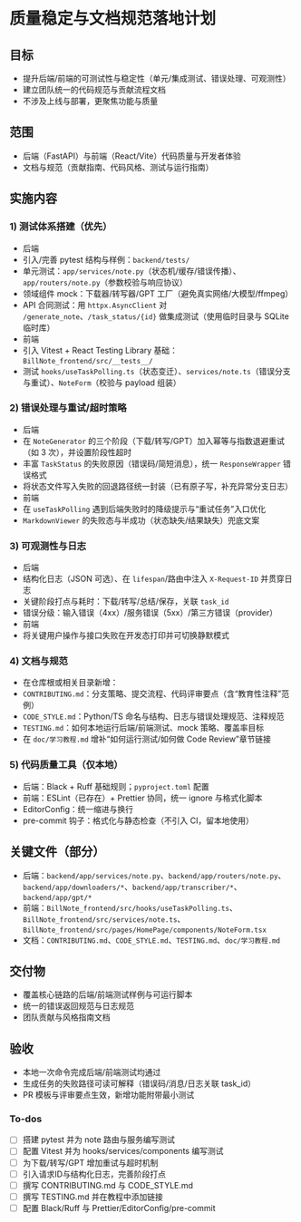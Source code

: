 <!-- 9b080a5d-a4d2-4d9d-8c6b-d1e15e3d3004 89e20ad7-5946-4743-9bda-e5a99f510a98 -->
# 质量稳定与文档规范落地计划

## 目标

- 提升后端/前端的可测试性与稳定性（单元/集成测试、错误处理、可观测性）
- 建立团队统一的代码规范与贡献流程文档
- 不涉及上线与部署，更聚焦功能与质量

## 范围

- 后端（FastAPI）与前端（React/Vite）代码质量与开发者体验
- 文档与规范（贡献指南、代码风格、测试与运行指南）

## 实施内容

### 1) 测试体系搭建（优先）

- 后端
- 引入/完善 pytest 结构与样例：`backend/tests/`
- 单元测试：`app/services/note.py`（状态机/缓存/错误传播）、`app/routers/note.py`（参数校验与响应协议）
- 领域组件 mock：下载器/转写器/GPT 工厂（避免真实网络/大模型/ffmpeg）
- API 合同测试：用 `httpx.AsyncClient` 对 `/generate_note`、`/task_status/{id}` 做集成测试（使用临时目录与 SQLite 临时库）
- 前端
- 引入 Vitest + React Testing Library 基础：`BillNote_frontend/src/__tests__/`
- 测试 `hooks/useTaskPolling.ts`（状态变迁）、`services/note.ts`（错误分支与重试）、`NoteForm`（校验与 payload 组装）

### 2) 错误处理与重试/超时策略

- 后端
- 在 `NoteGenerator` 的三个阶段（下载/转写/GPT）加入幂等与指数退避重试（如 3 次），并设置阶段性超时
- 丰富 `TaskStatus` 的失败原因（错误码/简短消息），统一 `ResponseWrapper` 错误格式
- 将状态文件写入失败的回退路径统一封装（已有原子写，补充异常分支日志）
- 前端
- 在 `useTaskPolling` 遇到后端失败时的降级提示与“重试任务”入口优化
- `MarkdownViewer` 的失败态与半成功（状态缺失/结果缺失）兜底文案

### 3) 可观测性与日志

- 后端
- 结构化日志（JSON 可选）、在 `lifespan`/路由中注入 `X-Request-ID` 并贯穿日志
- 关键阶段打点与耗时：下载/转写/总结/保存，关联 `task_id`
- 错误分级：输入错误（4xx）/服务错误（5xx）/第三方错误（provider）
- 前端
- 将关键用户操作与接口失败在开发态打印并可切换静默模式

### 4) 文档与规范

- 在仓库根或相关目录新增：
- `CONTRIBUTING.md`：分支策略、提交流程、代码评审要点（含“教育性注释”范例）
- `CODE_STYLE.md`：Python/TS 命名与结构、日志与错误处理规范、注释规范
- `TESTING.md`：如何本地运行后端/前端测试、mock 策略、覆盖率目标
- 在 `doc/学习教程.md` 增补“如何运行测试/如何做 Code Review”章节链接

### 5) 代码质量工具（仅本地）

- 后端：Black + Ruff 基础规则；`pyproject.toml` 配置
- 前端：ESLint（已存在）+ Prettier 协同，统一 ignore 与格式化脚本
- EditorConfig：统一缩进与换行
- pre-commit 钩子：格式化与静态检查（不引入 CI，留本地使用）

## 关键文件（部分）

- 后端：`backend/app/services/note.py`、`backend/app/routers/note.py`、`backend/app/downloaders/*`、`backend/app/transcriber/*`、`backend/app/gpt/*`
- 前端：`BillNote_frontend/src/hooks/useTaskPolling.ts`、`BillNote_frontend/src/services/note.ts`、`BillNote_frontend/src/pages/HomePage/components/NoteForm.tsx`
- 文档：`CONTRIBUTING.md`、`CODE_STYLE.md`、`TESTING.md`、`doc/学习教程.md`

## 交付物

- 覆盖核心链路的后端/前端测试样例与可运行脚本
- 统一的错误返回规范与日志规范
- 团队贡献与风格指南文档

## 验收

- 本地一次命令完成后端/前端测试均通过
- 生成任务的失败路径可读可解释（错误码/消息/日志关联 task_id）
- PR 模板与评审要点生效，新增功能附带最小测试

### To-dos

- [ ] 搭建 pytest 并为 note 路由与服务编写测试
- [ ] 配置 Vitest 并为 hooks/services/components 编写测试
- [ ] 为下载/转写/GPT 增加重试与超时机制
- [ ] 引入请求ID与结构化日志，完善阶段打点
- [ ] 撰写 CONTRIBUTING.md 与 CODE_STYLE.md
- [ ] 撰写 TESTING.md 并在教程中添加链接
- [ ] 配置 Black/Ruff 与 Prettier/EditorConfig/pre-commit